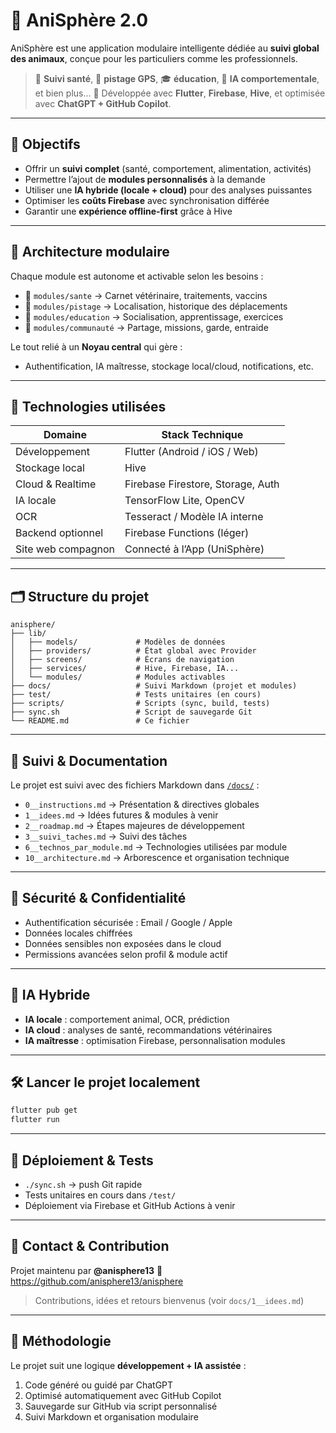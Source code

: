 # 🐾 AniSphère 2.0

AniSphère est une application modulaire intelligente dédiée au **suivi global des animaux**, conçue pour les particuliers comme les professionnels.

> 📱 **Suivi santé**, 🧭 **pistage GPS**, 🎓 **éducation**, 🤖 **IA comportementale**, et bien plus…
> 🧠 Développée avec **Flutter**, **Firebase**, **Hive**, et optimisée avec **ChatGPT + GitHub Copilot**.

---

## 🎯 Objectifs

- Offrir un **suivi complet** (santé, comportement, alimentation, activités)
- Permettre l’ajout de **modules personnalisés** à la demande
- Utiliser une **IA hybride (locale + cloud)** pour des analyses puissantes
- Optimiser les **coûts Firebase** avec synchronisation différée
- Garantir une **expérience offline-first** grâce à Hive

---

## 🧩 Architecture modulaire

Chaque module est autonome et activable selon les besoins :
- 📁 `modules/sante` → Carnet vétérinaire, traitements, vaccins
- 📁 `modules/pistage` → Localisation, historique des déplacements
- 📁 `modules/education` → Socialisation, apprentissage, exercices
- 📁 `modules/communauté` → Partage, missions, garde, entraide

Le tout relié à un **Noyau central** qui gère :
- Authentification, IA maîtresse, stockage local/cloud, notifications, etc.

---

## 🚀 Technologies utilisées

| Domaine            | Stack Technique                         |
|--------------------|------------------------------------------|
| Développement      | Flutter (Android / iOS / Web)            |
| Stockage local     | Hive                                     |
| Cloud & Realtime   | Firebase Firestore, Storage, Auth        |
| IA locale          | TensorFlow Lite, OpenCV                  |
| OCR                | Tesseract / Modèle IA interne            |
| Backend optionnel  | Firebase Functions (léger)               |
| Site web compagnon | Connecté à l’App (UniSphère)             |

---

## 🗂️ Structure du projet

```
anisphere/
├── lib/
│   ├── models/             # Modèles de données
│   ├── providers/          # État global avec Provider
│   ├── screens/            # Écrans de navigation
│   ├── services/           # Hive, Firebase, IA...
│   └── modules/            # Modules activables
├── docs/                   # Suivi Markdown (projet et modules)
├── test/                   # Tests unitaires (en cours)
├── scripts/                # Scripts (sync, build, tests)
├── sync.sh                 # Script de sauvegarde Git
└── README.md               # Ce fichier
```

---

## 📌 Suivi & Documentation

Le projet est suivi avec des fichiers Markdown dans [`/docs/`](docs/) :

- `0__instructions.md` → Présentation & directives globales
- `1__idees.md` → Idées futures & modules à venir
- `2__roadmap.md` → Étapes majeures de développement
- `3__suivi_taches.md` → Suivi des tâches
- `6__technos_par_module.md` → Technologies utilisées par module
- `10__architecture.md` → Arborescence et organisation technique

---

## 🔐 Sécurité & Confidentialité

- Authentification sécurisée : Email / Google / Apple
- Données locales chiffrées
- Données sensibles non exposées dans le cloud
- Permissions avancées selon profil & module actif

---

## 🤖 IA Hybride

- **IA locale** : comportement animal, OCR, prédiction
- **IA cloud** : analyses de santé, recommandations vétérinaires
- **IA maîtresse** : optimisation Firebase, personnalisation modules

---

## 🛠️ Lancer le projet localement

```bash
flutter pub get
flutter run
```

---

## 🔧 Déploiement & Tests

- `./sync.sh` → push Git rapide
- Tests unitaires en cours dans `/test/`
- Déploiement via Firebase et GitHub Actions à venir

---

## 💬 Contact & Contribution

Projet maintenu par **@anisphere13**
📍 https://github.com/anisphere13/anisphere

> Contributions, idées et retours bienvenus (voir `docs/1__idees.md`)

---

## 🧠 Méthodologie

Le projet suit une logique **développement + IA assistée** :

1. Code généré ou guidé par ChatGPT
2. Optimisé automatiquement avec GitHub Copilot
3. Sauvegarde sur GitHub via script personnalisé
4. Suivi Markdown et organisation modulaire
